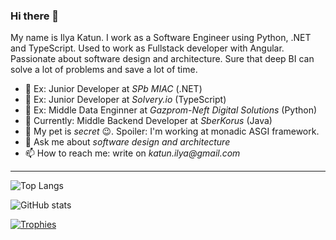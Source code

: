 ### Hi there 👋

My name is Ilya Katun. I work as a Software Engineer using Python, .NET and TypeScript. Used to work as Fullstack developer with Angular. Passionate about software design and architecture. Sure that deep BI can solve a lot of problems and save a lot of time.  

- 💼 Ex: Junior Developer at _SPb MIAC_ (.NET)
- 💼 Ex: Junior Developer at _Solvery.io_ (TypeScript)
- 💼 Ex: Middle Data Enginner at _Gazprom-Neft Digital Solutions_ (Python)
- 💼 Currently: Middle Backend Developer at _SberKorus_ (Java)
- 🐶 My pet is _secret_ 😉. Spoiler: I'm working at monadic ASGI framework.
- 💬 Ask me about _software design and architecture_
- 📫 How to reach me: write on _katun.ilya@gmail.com_

---

![Top Langs](https://github-readme-stats.vercel.app/api/top-langs/?username=katunilya&layout=compact&theme=dark&hide_border=true)

![GitHub stats](https://github-readme-stats.vercel.app/api?username=katunilya&show_icons=true&hide_border=true&theme=dark)

[![Trophies](https://github-profile-trophy.vercel.app/?username=katunilya)](https://github.com/katunilya/github-profile-trophy)
